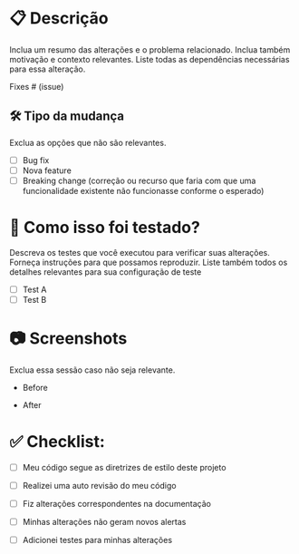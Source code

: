 # 📋 Descrição

Inclua um resumo das alterações e o problema relacionado. Inclua também motivação e contexto relevantes. Liste todas as dependências necessárias para essa alteração.

Fixes # (issue)

## 🛠️ Tipo da mudança

Exclua as opções que não são relevantes.

- [ ] Bug fix 
- [ ] Nova feature
- [ ] Breaking change (correção ou recurso que faria com que uma funcionalidade existente não funcionasse conforme o esperado)

# 🧪 Como isso foi testado?

Descreva os testes que você executou para verificar suas alterações. Forneça instruções para que possamos reproduzir. Liste também todos os detalhes relevantes para sua configuração de teste

- [ ] Test A
- [ ] Test B

# 📷 Screenshots

Exclua essa sessão caso não seja relevante.

- Before

- After

# ✅ Checklist:

- [ ] Meu código segue as diretrizes de estilo deste projeto
- [ ] Realizei uma auto revisão do meu código
- [ ] Fiz alterações correspondentes na documentação
- [ ] Minhas alterações não geram novos alertas
- [ ] Adicionei testes para minhas alterações


